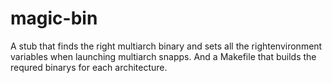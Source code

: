 # magic-bin

A stub that finds the right multiarch binary and sets all the rightenvironment variables when launching multiarch snapps.
And a Makefile that builds the requred binarys for each architecture.
